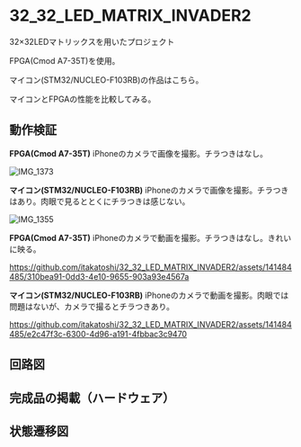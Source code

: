 # 32_32_LED_MATRIX_INVADER2
32×32LEDマトリックスを用いたプロジェクト

FPGA(Cmod A7-35T)を使用。

マイコン(STM32/NUCLEO-F103RB)の作品はこちら。


マイコンとFPGAの性能を比較してみる。





## 動作検証



**FPGA(Cmod A7-35T)**
iPhoneのカメラで画像を撮影。チラつきはなし。


![IMG_1373](https://github.com/itakatoshi/32_32_LED_MATRIX_INVADER2/assets/141484485/c96b5ac6-0b1a-413d-8d82-dbfa30258e0f)


**マイコン(STM32/NUCLEO-F103RB)**
iPhoneのカメラで画像を撮影。チラつきはあり。肉眼で見るととくにチラつきは感じない。


![IMG_1355](https://github.com/itakatoshi/32_32_LED_MATRIX_INVADER2/assets/141484485/528c8824-c75e-4b3f-a42b-45ac56bce994)




**FPGA(Cmod A7-35T)**
iPhoneのカメラで動画を撮影。チラつきはなし。きれいに映る。


https://github.com/itakatoshi/32_32_LED_MATRIX_INVADER2/assets/141484485/310bea91-0dd3-4e10-9655-903a93e4567a

**マイコン(STM32/NUCLEO-F103RB)**
iPhoneのカメラで動画を撮影。肉眼では問題はないが、カメラで撮るとチラつきあり。



https://github.com/itakatoshi/32_32_LED_MATRIX_INVADER2/assets/141484485/e2c47f3c-6300-4d96-a191-4fbbac3c9470



## 回路図

## 完成品の掲載（ハードウェア）

## 状態遷移図

